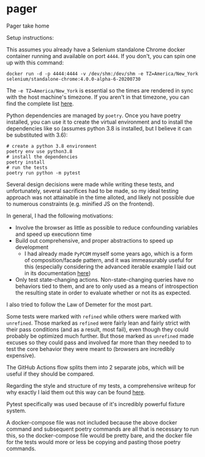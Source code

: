 # pager
Pager take home


Setup instructions:

This assumes you already have a Selenium standalone Chrome docker container
running and available on port `4444`. If you don't, you can spin one up with
this command:

```
docker run -d -p 4444:4444 -v /dev/shm:/dev/shm -e TZ=America/New_York selenium/standalone-chrome:4.0.0-alpha-6-20200730
```

The `-e TZ=America/New_York` is essential so the times are rendered in sync
with the host machine's timezone. If you aren't in that timezone, you can find
the complete list
[here](https://en.wikipedia.org/wiki/List_of_tz_database_time_zones).

Python dependencies are managed by `poetry`. Once you have poetry installed, you
can use it to create the virtual environment and to install the dependencies
like so (assumes python 3.8 is installed, but I believe it can be substituted
with 3.6):

```
# create a python 3.8 environment
poetry env use python3.8
# install the dependencies
poetry install
# run the tests
poetry run python -m pytest
```

Several design decisions were made while writing these tests, and unfortunately,
several sacrifices had to be made, so my ideal testing approach was not
attainable in the time alloted, and likely not possible due to numerous
constraints (e.g. minified JS on the frontend).

In general, I had the following motivations:
* Involve the browser as little as possible to reduce confounding variables and speed up
  executionn time
* Build out comprehensive, and proper abstractions to speed up development
  * I had already made `PyPCOM` myself some years ago, which is a form of
    composition/facade pattern, and it was immeasurably useful for this
    (especially considering the advanced iterable example I laid out in its
    documentation
    [here](https://pypcom.readthedocs.io/en/latest/advanced/iterables.html))
* Only test state-changing actions. Non-state-changing queries have no behaviors
  tied to them, and are to only used as a means of introspection the resulting
  state in order to evaluate whether or not its as expected.

I also tried to follow the Law of Demeter for the most part.

Some tests were marked with `refined` while others were marked with `unrefined`.
Those marked as `refined` were fairly lean and fairly strict with their pass
conditions (and as a result, most fail), even though they could probably be optimized much further. But those
marked as `unrefined` made excuses so they could pass and involved far more than
they needed to to test the core behavior they were meant to (browsers are
incredibly expensive).

The GitHub Actions flow splits them into 2 separate jobs, which will be useful
if they should be compared.

Regarding the style and structure of my tests, a comprehensive writeup for why
exactly I laid them out this way can be found
[here](https://salmonmode.github.io/2019/03/29/building-good-tests.html).

Pytest specifically was used because of it's incredibly powerful fixture system.

A docker-compose file was not included because the above docker command and
subsequent poetry commands are all that is necessary to run this, so the
docker-compose file would be pretty bare, and the docker file for the tests
would more or less be copying and pasting those poetry commands.
